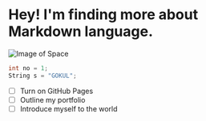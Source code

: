 # Hey! I'm finding more about Markdown language.

![Image of Space](https://aasnova.org/wp-content/uploads/2018/10/HelixNebula.jpg)

~~~C
int no = 1;
String s = "GOKUL";
~~~

- [ ] Turn on GitHub Pages
- [ ] Outline my portfolio
- [ ] Introduce myself to the world
